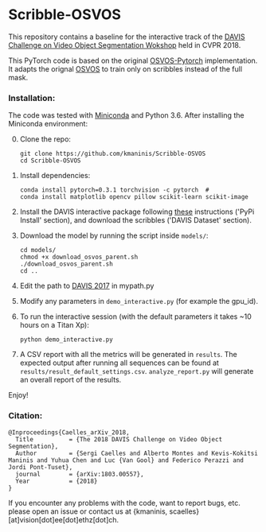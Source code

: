# Scribble-OSVOS

This repository contains a baseline for the interactive track of the [DAVIS Challenge on Video Object Segmentation Wokshop](http://davischallenge.org/challenge2018/index.html) held in CVPR 2018.

This PyTorch code is based on the original [OSVOS-Pytorch](https://github.com/kmaninis/OSVOS-PyTorch) implementation. It adapts the orignal [OSVOS](http://vision.ee.ethz.ch/~cvlsegmentation/osvos) to train only on scribbles instead of the full mask.


### Installation:
The code was tested with [Miniconda](https://conda.io/miniconda.html) and Python 3.6. After installing the Miniconda environment:

0. Clone the repo:
    ```Shell
    git clone https://github.com/kmaninis/Scribble-OSVOS
    cd Scribble-OSVOS
    ```
 
1. Install dependencies:
    ```Shell
    conda install pytorch=0.3.1 torchvision -c pytorch  # 
    conda install matplotlib opencv pillow scikit-learn scikit-image
    ```
3. Install the DAVIS interactive package following [these](http://interactive.davischallenge.org/user_guide/installation/) instructions ('PyPi Install' section), and download the scribbles ('DAVIS Dataset' section). 
  
2. Download the model by running the script inside ```models/```:
    ```Shell
    cd models/
    chmod +x download_osvos_parent.sh
    ./download_osvos_parent.sh
    cd ..
    ```
3. Edit the path to [DAVIS 2017](http://davischallenge.org/davis2017/code.html) in mypath.py

4. Modify any parameters in ``demo_interactive.py`` (for example the gpu_id).

5. To run the interactive session (with the default parameters it takes ~10 hours on a Titan Xp):
    ```Shell
    python demo_interactive.py
    ```
6. A CSV report with all the metrics will be generated in ``results``. The expected output after running all sequences can be found at `results/result_default_settings.csv`. `analyze_report.py` will generate an overall report of the results.

Enjoy!

### Citation:
	@Inproceedings{Caelles_arXiv_2018,
	  Title          = {The 2018 DAVIS Challenge on Video Object Segmentation},
	  Author         = {Sergi Caelles and Alberto Montes and Kevis-Kokitsi Maninis and Yuhua Chen and Luc {Van Gool} and Federico Perazzi and Jordi Pont-Tuset},
	  journal        = {arXiv:1803.00557},
	  Year           = {2018}
	}
If you encounter any problems with the code, want to report bugs, etc. please open an issue or contact us at {kmaninis, scaelles}[at]vision[dot]ee[dot]ethz[dot]ch.

